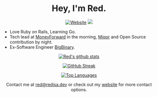 <center>
<h1 align="center">Hey, I'm Red.</h1>
<!---
[![Discord](https://discord.com/api/guilds/807273906872123412/widget.png)](https://discord.gg/eYudMwgYtY) # in case you wanna join. but im just gonna hide it here for you to find out.
--->
<div align="center">

  [<img alt = "Website" src = "https://img.shields.io/badge/Portfolio-redisa.dev-purple"/>](https://redisa.dev) ![](https://komarev.com/ghpvc/?username=Rednek46&color=blueviolet&label=PROFILE+VIEWS)

</div>

</center>

- Love Ruby on Rails[,](https://youtu.be/dQw4w9WgXcQ) Learning Go.
- Tech lead at [MoneyForward](https://moneyforward.com/) in the morning, [Miqor](https://miqor.app/) and Open Source contribution by night. 
- Ex-Software Engineer [BigBinary](https://www.bigbinary.com/).
<center>
<div align="center">

[![Red's github stats](https://github-readme-stats.vercel.app/api?username=Nuzair46&show_icons=true&theme=radical&count_private=true&hide_border=true)](https://redisa.dev)

[![GitHub Streak](https://streak-stats.demolab.com?user=nuzair46&theme=radical&hide_border=true&border_radius=6&mode=weekly&background=141320&border=DDDDDD)](https://redisa.dev)

[![Top Languages](https://github-readme-stats.vercel.app/api/top-langs/?username=Nuzair46&layout=compact&theme=radical&hide_border=true)](https://redisa.dev)

Contact me at [red@redisa.dev](mailto:red@redisa.dev) or check out my [website](https://redisa.dev) for more contact options.

</div>

</center>
